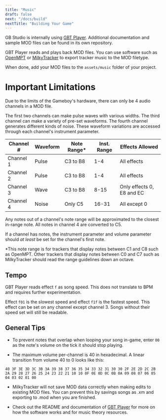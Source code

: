 ```yaml
---
title: "Music"
draft: false
next: "/docs/build"
nextTitle: "Building Your Game"
---
```


GB Studio is internally using [GBT Player](https://github.com/AntonioND/gbt-player). Additional documentation and sample MOD files can be found in its own repository.

GBT Player reads and plays back MOD files. You can use software such as [OpenMPT](https://openmpt.org/) or [MilkyTracker](https://milkytracker.titandemo.org/) to export tracker music to the MOD filetype.

When done, add your MOD files to the `assets/music` folder of your project.

# Important Limitations

Due to the limits of the Gameboy's hardware, there can only be 4 audio channels in a MOD file.

The first two channels can make pulse waves with various widths. The third channel can make a variety of pre-set waveforms. The fourth channel generates different kinds of noise. These waveform variations are accessed through each channel's instrument parameter.

Channel # | Waveform | Note Range* | Inst. Range | Effects Allowed
--------- | --------- | --------- | --------- | --------- |
Channel 1 | Pulse | C3 to B8 | 1-4 | All effects
Channel 2 | Pulse | C3 to B8 | 1-4 | All effects
Channel 3 | Wave | C3 to B8 | 8-15 | Only effects 0, E8 and EC
Channel 4 | Noise | Only C5 | 16-31 | All except 0

Any notes out of a channel's note range will be approximated to the closest in-range note. All notes in channel 4 are converted to C5.

If a channel has notes, the instrument parameter and volume parameter should *at least* be set for the channel's first note.

*This note range is for trackers that display notes between C1 and C8 such as OpenMPT. Other trackers that display notes between C0 and C7 such as MilkyTracker should read the range guidelines down an octave.

## Tempo

GBT Player reads effect ``f`` as song speed. This does not translate to BPM and requires further experimentation.

Effect ``f01`` is the slowest speed and effect ``f1f`` is the fastest speed. This effect can be set on any channel except channel 3. Songs without their speed set will still be readable.

## General Tips

* To prevent notes that overlap when looping your song in-game, enter `00` as the note's volume on the tick it should stop playing.

* The maximum volume per-channel is 40 in hexadecimal. A linear transition from volume 40 to 0 looks like this:

`40 3F 3E 3D 3C 3B 3A 39 38 37 36 35 34 33 32 31 30
30 2F 2E 2D 2C 2B 2A 29 28 27 26 25 24 23 22 21 10
10 0F 0E 0D 0C 0B 0A 09 08 07 06 05 04 03 02 01 00`

* MilkyTracker will not save MOD data correctly when making edits to existing MOD files. You can prevent this by savings songs as .xm and exporting to .mod when you are finished.

* Check out the README and documentation of [GBT Player](https://github.com/AntonioND/gbt-player) for more on how the software works and for music theory resources.
